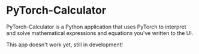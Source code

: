 # PyTorch-Calculator
PyTorch-Calculator is a Python application that uses PyTorch to interpret and solve mathematical expressions and equations you've written to the UI.

This app doesn't work yet, still in development!
